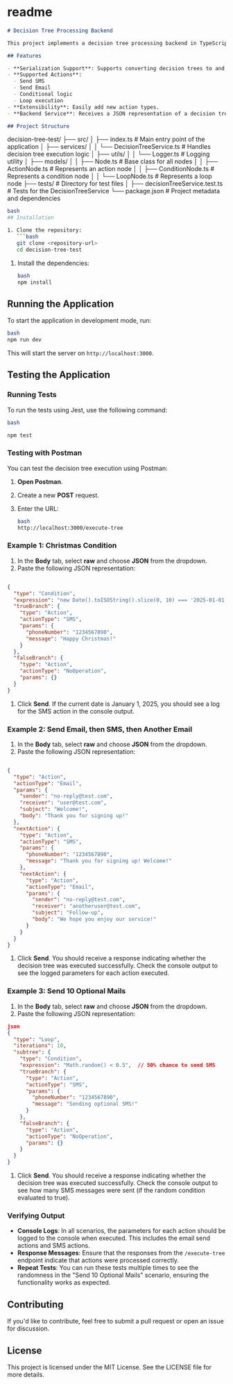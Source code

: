 # readme

```markdown
# Decision Tree Processing Backend

This project implements a decision tree processing backend in TypeScript. It allows users to define and execute tailored business logic through a JSON representation of decision trees.

## Features

- **Serialization Support**: Supports converting decision trees to and from JSON.
- **Supported Actions**:
  - Send SMS
  - Send Email
  - Conditional logic
  - Loop execution
- **Extensibility**: Easily add new action types.
- **Backend Service**: Receives a JSON representation of a decision tree, deserializes it, and executes it.

## Project Structure

```
decision-tree-test/
├── src/
│ ├── index.ts # Main entry point of the application
│ ├── services/
│ │ └── DecisionTreeService.ts # Handles decision tree execution logic
│ ├── utils/
│ │ └── Logger.ts # Logging utility
│ ├── models/
│ │ ├── Node.ts # Base class for all nodes
│ │ ├── ActionNode.ts # Represents an action node
│ │ ├── ConditionNode.ts # Represents a condition node
│ │ └── LoopNode.ts # Represents a loop node
├── tests/ # Directory for test files
│ ├── decisionTreeService.test.ts # Tests for the DecisionTreeService
└── package.json # Project metadata and dependencies

```bash
bash
## Installation

1. Clone the repository:
   ```bash
   git clone <repository-url>
   cd decision-tree-test

```

1. Install the dependencies:
    
    ```bash
    bash
    npm install
    
    ```
    

## Running the Application

To start the application in development mode, run:

```bash
bash
npm run dev

```

This will start the server on `http://localhost:3000`.

## Testing the Application

### Running Tests

To run the tests using Jest, use the following command:

```bash
bash

npm test

```

### Testing with Postman

You can test the decision tree execution using Postman:

1. **Open Postman**.
2. Create a new **POST** request.
3. Enter the URL:
    
    ```bash
    bash
    http://localhost:3000/execute-tree
    
    ```
    

### Example 1: Christmas Condition

1. In the **Body** tab, select **raw** and choose **JSON** from the dropdown.
2. Paste the following JSON representation:

```json

{
  "type": "Condition",
  "expression": "new Date().toISOString().slice(0, 10) === '2025-01-01'",
  "trueBranch": {
    "type": "Action",
    "actionType": "SMS",
    "params": {
      "phoneNumber": "1234567890",
      "message": "Happy Christmas!"
    }
  },
  "falseBranch": {
    "type": "Action",
    "actionType": "NoOperation",
    "params": {}
  }
}

```

1. Click **Send**. If the current date is January 1, 2025, you should see a log for the SMS action in the console output.

### Example 2: Send Email, then SMS, then Another Email

1. In the **Body** tab, select **raw** and choose **JSON** from the dropdown.
2. Paste the following JSON representation:

```json

{
  "type": "Action",
  "actionType": "Email",
  "params": {
    "sender": "no-reply@test.com",
    "receiver": "user@test.com",
    "subject": "Welcome!",
    "body": "Thank you for signing up!"
  },
  "nextAction": {
    "type": "Action",
    "actionType": "SMS",
    "params": {
      "phoneNumber": "1234567890",
      "message": "Thank you for signing up! Welcome!"
    },
    "nextAction": {
      "type": "Action",
      "actionType": "Email",
      "params": {
        "sender": "no-reply@test.com",
        "receiver": "anotheruser@test.com",
        "subject": "Follow-up",
        "body": "We hope you enjoy our service!"
      }
    }
  }
}

```

1. Click **Send**. You should receive a response indicating whether the decision tree was executed successfully. Check the console output to see the logged parameters for each action executed.

### Example 3: Send 10 Optional Mails

1. In the **Body** tab, select **raw** and choose **JSON** from the dropdown.
2. Paste the following JSON representation:

```json
json
{
  "type": "Loop",
  "iterations": 10,
  "subtree": {
    "type": "Condition",
    "expression": "Math.random() < 0.5",  // 50% chance to send SMS
    "trueBranch": {
      "type": "Action",
      "actionType": "SMS",
      "params": {
        "phoneNumber": "1234567890",
        "message": "Sending optional SMS!"
      }
    },
    "falseBranch": {
      "type": "Action",
      "actionType": "NoOperation",
      "params": {}
    }
  }
}

```

1. Click **Send**. You should receive a response indicating whether the decision tree was executed successfully. Check the console output to see how many SMS messages were sent (if the random condition evaluated to true).

### Verifying Output

- **Console Logs**: In all scenarios, the parameters for each action should be logged to the console when executed. This includes the email send actions and SMS actions.
- **Response Messages**: Ensure that the responses from the `/execute-tree` endpoint indicate that actions were processed correctly.
- **Repeat Tests**: You can run these tests multiple times to see the randomness in the "Send 10 Optional Mails" scenario, ensuring the functionality works as expected.

## Contributing

If you'd like to contribute, feel free to submit a pull request or open an issue for discussion.

## License

This project is licensed under the MIT License. See the LICENSE file for more details.

